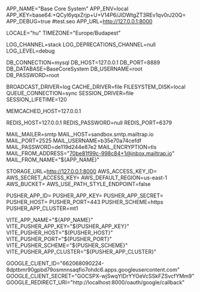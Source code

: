 APP_NAME="Base Core System"
APP_ENV=local
APP_KEY=base64:+QCyl6yqxZrjp+U+V14P6/JIDWtgZT3REv1qv0rJ20Q=
APP_DEBUG=true
#test.seo
APP_URL=http://127.0.0.1:8000

LOCALE="hu"
TIMEZONE="Europe/Budapest"

LOG_CHANNEL=stack
LOG_DEPRECATIONS_CHANNEL=null
LOG_LEVEL=debug

DB_CONNECTION=mysql
DB_HOST=127.0.0.1
DB_PORT=8889
DB_DATABASE=BaseCoreSystem
DB_USERNAME=root
DB_PASSWORD=root

BROADCAST_DRIVER=log
CACHE_DRIVER=file
FILESYSTEM_DISK=local
QUEUE_CONNECTION=sync
SESSION_DRIVER=file
SESSION_LIFETIME=120

MEMCACHED_HOST=127.0.0.1

REDIS_HOST=127.0.0.1
REDIS_PASSWORD=null
REDIS_PORT=6379

MAIL_MAILER=smtp
MAIL_HOST=sandbox.smtp.mailtrap.io
MAIL_PORT=2525
MAIL_USERNAME=b35e70a74cefdf
MAIL_PASSWORD=de119d244e87e2
MAIL_ENCRYPTION=tls
MAIL_FROM_ADDRESS="70be81f99c-998c84+1@inbox.mailtrap.io"
MAIL_FROM_NAME="${APP_NAME}"

STORAGE_URL=http://127.0.0.1:8000
AWS_ACCESS_KEY_ID=
AWS_SECRET_ACCESS_KEY=
AWS_DEFAULT_REGION=us-east-1
AWS_BUCKET=
AWS_USE_PATH_STYLE_ENDPOINT=false

PUSHER_APP_ID=
PUSHER_APP_KEY=
PUSHER_APP_SECRET=
PUSHER_HOST=
PUSHER_PORT=443
PUSHER_SCHEME=https
PUSHER_APP_CLUSTER=mt1

VITE_APP_NAME="${APP_NAME}"
VITE_PUSHER_APP_KEY="${PUSHER_APP_KEY}"
VITE_PUSHER_HOST="${PUSHER_HOST}"
VITE_PUSHER_PORT="${PUSHER_PORT}"
VITE_PUSHER_SCHEME="${PUSHER_SCHEME}"
VITE_PUSHER_APP_CLUSTER="${PUSHER_APP_CLUSTER}"

GOOGLE_CLIENT_ID="662068090224-8dptbmr90gpbd79osmnnsaqfio7ohdc6.apps.googleusercontent.com"
GOOGLE_CLIENT_SECRET="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"
GOOGLE_REDIRECT_URI="http://localhost:8000/oauth/google/callback"
